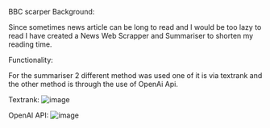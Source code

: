BBC scarper Background: 

Since sometimes news article can be long to read and I would be too lazy to read I have created a News Web Scrapper and Summariser to shorten my reading time.


Functionality: 

For the summariser 2 different method was used one of it is via textrank and the other method is through the use of OpenAi Api.

Textrank:
![image](https://github.com/user-attachments/assets/2bd9100e-9364-46a1-b404-d38d1215f0b6)

OpenAI API:
![image](https://github.com/user-attachments/assets/8ce4d574-59ee-4be0-a424-466d9b19bc26)

